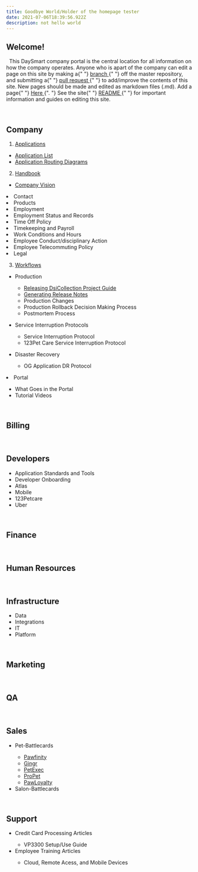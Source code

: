 ```yaml
---
title: Goodbye World/Holder of the homepage tester
date: 2021-07-06T18:39:56.922Z
description: not hello world
---
```


<h2 id="introduction">Welcome!</h2>
<p>
&nbsp This DaySmart company portal is the central location for all information
on how the company operates. Anyone who is apart of the company can edit
a page on this site by making a{" "}
<a
    href="https://github.com/DaySmart/company-portal"
    target="_blank"
    rel="noopener noreferrer"
>
    branch
</a>{" "}
off the master repository, and submitting a{" "}
<a
    href="https://github.com/DaySmart/company-portal/compare"
    target="_blank"
    rel="noopener noreferrer"
>
    pull request
</a>{" "}
to add/improve the contents of this site. New pages should be made and
edited as markdown files (.md). Add a page{" "}
<a
    href="https://github.com/DaySmart/company-portal/new/master/src/markdown-pages"
    target="_blank"
    rel="noopener noreferrer"
>
    Here
</a>
{". "}
See the site{" "}
<a
    href="https://github.com/DaySmart/company-portal/blob/master/README.md"
    target="_blank"
    rel="noopener noreferrer"
>
    README
</a>{" "}
for important information and guides on editing this site.
</p>
<br />
<h2 id="company">
<Link to={"/Company"}>Company</Link></h2>

1. [Applications](/Company/Applications)
- [Application List](/content/blog/my-second-post/does-this-go-in-second-post)
- [Application Routing Diagrams](/content/blog/my-second-post)

2. [Handbook](/Company/Handbook)
- [Company Vision](/Company/Handbook/company-vision)
<li><Link to={"/Company/Handbook/contact"}>Contact</Link></li>
<li><Link to={"/Company/Handbook/products"}>Products</Link></li>
<li><Link to={"/Company/Handbook/employment"}>Employment</Link></li>
<li><Link to={"/Company/Handbook/company-vision"}>Employment Status and Records</Link></li>
<li><Link to={"/Company/Handbook/time-off-policy"}>Time Off Policy</Link></li>
<li><Link to={"/Company/Handbook/timekeeping-and-payroll"}>Timekeeping and Payroll</Link></li>
<li><Link to={"/Company/Handbook/work-conditions-and-hours"}>Work Conditions and Hours</Link></li>
<li><Link to={"/Company/Handbook/employee-conduct-and-disciplinary-action"}>Employee Conduct/disciplinary Action</Link></li>
<li><Link to={"/Company/Handbook/employee-telecommuting-policy"}>Employee Telecommuting Policy</Link></li>
<li><Link to={"/Company/Handbook/legal"}>Legal</Link></li>

3. [Workflows](/Company/Workflows)
<ul>
<li><Link to={"/Company/Workflows"}>Production</Link></li>
<ul>
<li><a href = "https://docs.google.com/document/d/1HyKjjP1_HsG2QwKdD-PpRx80tpt-N8uV90gsgu7j9w8/edit?usp=sharing">Releasing DsiCollection Project Guide</a></li>
<li><a href = "https://docs.google.com/document/d/1yX2hnYvLgURa3P_ToqykFmEUY9axdiKMPYDaNfDtAGQ/edit?usp=sharing">Generating Release Notes</a></li>
<li><Link to={"/Company/Workflows/production-changes"}>Production Changes</Link></li>
<li><Link to={"/Company/Workflows/production-rollback-decision-making-process"}>Production Rollback Decision Making Process</Link></li>
<li><Link to={"/Company/Workflows/postmoterm-process"}>Postmortem Process</Link></li>
</ul>
</ul>
<ul>
<li><Link to={"/Company/Workflows"}>Service Interruption Protocols</Link></li>
<ul>
<li><Link to={"/Company/Workflows/service-interruption-protocol"}>Service Interruption Protocol</Link></li>
<li><Link to={"/Company/Workflows/123pet-care-service-interruption-protocol"}>123Pet Care Service Interruption Protocol</Link></li>
</ul>
 </ul>
<ul>
<li><Link to={"/Company/Workflows/"}>Disaster Recovery</Link></li>
<ul>
<li><Link to={"/Company/Workflows/og-disaster-recovery-protocol"}>OG Application DR Protocol</Link></li>
</ul>
 </ul>
<li>
 <Link to={"/Company/Portal"}>Portal</Link>
</li>
<ul>
    <li>
    <Link to={"/Company/Portal#what-goes-in-the-portal"}>
        What Goes in the Portal
    </Link>
    </li>
    <li>
    <Link to={"/Company/Portal#tutorial-videos"}>Tutorial Videos</Link>
    </li>
</ul>
</ul>
<br />

<h2>
<Link to={"/Departments/Billing"}>Billing</Link>
</h2>
<br />

<h2>
<Link to={"/Departments/Developers"}>Developers</Link>
</h2>
<ul>
<li>
    <Link to={"/Departments/Developers/Application-Standards"}>
    Application Standards and Tools
    </Link>
</li>
<li>
    <Link to={"/Departments/Developers/Developer-Onboarding"}>
    Developer Onboarding
    </Link>
</li>
<li>
    <Link to={"/Departments/Developers/Atlas"}>Atlas</Link>
</li>
<li>
    <Link to={"/Departments/Developers/Mobile"}>Mobile</Link>
</li>
<li>
    <Link to={"/Departments/Developers/123Petcare"}>123Petcare</Link>
</li>
<li>
    <Link to={"/Departments/Developers/Uber"}>Uber</Link>
</li>
</ul>
<br />

<h2>
<Link to={"/Departments/Finance"}>Finance</Link>
</h2>
<br />

<h2>
<Link to={"/Departments/Human-Resources"}>Human Resources</Link>
</h2>
<br />

<h2>
<Link to={"/Departments/Infrastructure"}>Infrastructure</Link>
</h2>
<ul>
<li>
    <Link to={"/Departments/Infrastructure/Data"}>Data</Link>
</li>
<li>
    <Link to={"/Departments/Infrastructure/Integrations"}>
    Integrations
    </Link>
</li>
<li>
    <Link to={"/Departments/Infrastructure/IT"}>IT</Link>
</li>
<li>
    <Link to={"/Departments/Infrastructure/Platform"}>Platform</Link>
</li>
</ul>
<br />

<h2>
<Link to={"/Departments/Marketing"}>Marketing</Link>
</h2>
<br />

<h2>
<Link to={"/Departments/QA"}>QA</Link>
</h2>
<br />

<h2>
<Link to={"/Departments/Sales"}>Sales</Link>
</h2>
<ul>
<li>
    <Link to={"/Departments/Sales/pet-battlecards"}>Pet-Battlecards</Link>
</li>
<ul>
<li><a href= "https://docs.google.com/document/d/1D-tUzvkC2-rPQH1S9Pa8c_T4RiHNYpTpLUY7wCvJyrs/edit?usp=sharing">Pawfinity</a></li>
<li><a href= "https://docs.google.com/document/d/1Xk_m5xxz22xQ8hNRPZk4hUtuAU_qUVs4q49AtRLknlI/edit?usp=sharing">Gingr</a></li>
<li><a href= "https://docs.google.com/document/d/1Xk_m5xxz22xQ8hNRPZk4hUtuAU_qUVs4q49AtRLknlI/edit?usp=sharing">PetExec</a></li>
<li><a href= "https://docs.google.com/document/d/16bEXAOXeDIJvHcLZpjUIQ2INeh3q9m7K9Gr21fr-poI/edit?usp=sharing">ProPet</a></li>
<li><a href= "https://docs.google.com/document/d/1Q8sfQ8WzLg6NLT-JVDpzrA5zxDiy5lC_EYtSGDBB7XI/edit?usp=sharing">PawLoyalty</a></li>
</ul>
<li>
    <Link to={"/Departments/Sales/salon-battlecards"}>
    Salon-Battlecards
    </Link>
</li>
</ul>
<br />
<h2>
<Link to={"/Departments/Support"}>Support</Link>
</h2>
<ul>
<li>
<Link to={"/Departments/Support/Credit-Card-Processing-Articles"}> Credit Card Processing Articles</Link>
</li>
<ul>
<li><Link to={"/Departments/Support/Credit-Card-Processing-Articles/VP3300-setup-use-guide"}>VP3300 Setup/Use Guide</Link></li>
</ul>
<li>
<Link to={"/Departments/Support/Employee-Training-Articles"}>
Employee Training Articles
</Link>
</li>
<ul>
<li><Link to={"/Departments/Support/Employee-Training-Articles/cloud-remote-access-and-mobile-devices"}>Cloud, Remote Acess, and Mobile Devices</Link></li>
</ul>
</ul>
<br />
